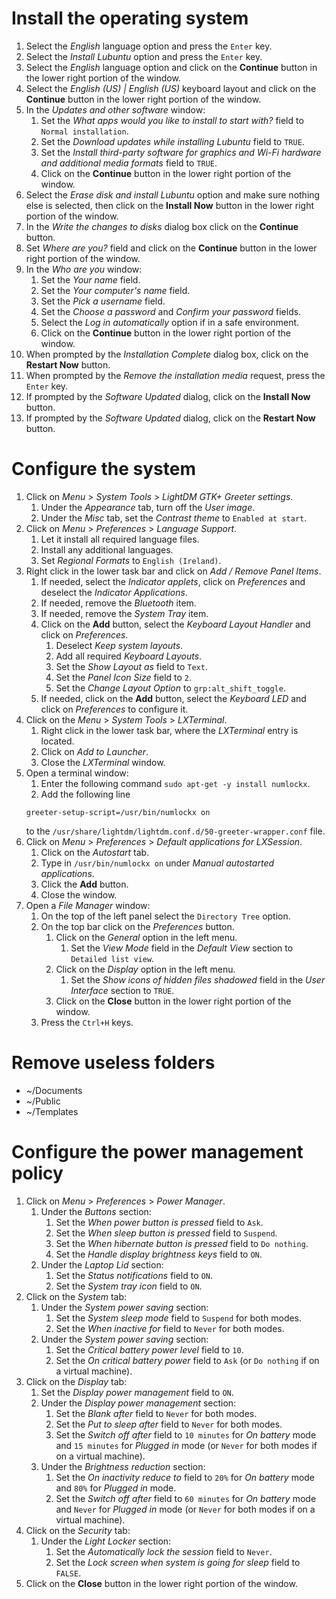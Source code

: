 # Install the operating system

1. Select the *English* language option and press the `Enter` key.
1. Select the *Install Lubuntu* option and press the `Enter` key.
1. Select the *English* language option and click on the **Continue** button in the lower right portion of the window.
1. Select the *English (US) | English (US)* keyboard layout and click on the **Continue** button in the lower right portion of the window.
1. In the *Updates and other software* window:
	1. Set the *What apps would you like to install to start with?* field to `Normal installation`.
	1. Set the *Download updates while installing Lubuntu* field to `TRUE`.
	1. Set the *Install third-party software for graphics and Wi-Fi hardware and additional media formats* field to `TRUE`.
	1. Click on the **Continue** button in the lower right portion of the window.
1. Select the *Erase disk and install Lubuntu* option and make sure nothing else is selected, then click on the **Install Now** button in the lower right portion of the window.
1. In the *Write the changes to disks* dialog box click on the **Continue** button.
1. Set *Where are you?* field and click on the **Continue** button in the lower right portion of the window.
1. In the *Who are you* window:
	1. Set the *Your name* field.
	1. Set the *Your computer's name* field.
	1. Set the *Pick a username* field.
	1. Set the *Choose a password* and *Confirm your password* fields.
	1. Select the *Log in automatically* option if in a safe environment.
	1. Click on the **Continue** button in the lower right portion of the window.
1. When prompted by the *Installation Complete* dialog box, click on the **Restart Now** button.
1. When prompted by the *Remove the installation media* request, press the `Enter` key.
1. If prompted by the *Software Updated* dialog, click on the **Install Now** button.
1. If prompted by the *Software Updated* dialog, click on the **Restart Now** button.

# Configure the system

1. Click on *Menu* > *System Tools* > *LightDM GTK+ Greeter settings*.
	1. Under the *Appearance* tab, turn off the *User image*.
	1. Under the *Misc* tab, set the *Contrast theme* to `Enabled at start`.
1. Click on *Menu* > *Preferences* > *Language Support*.
	1. Let it install all required language files.
	1. Install any additional languages.
	1. Set *Regional Formats* to `English (Ireland)`.
1. Right click in the lower task bar and click on *Add / Remove Panel Items*.
	1. If needed, select the *Indicator applets*, click on *Preferences* and deselect the *Indicator Applications*.
	1. If needed, remove the *Bluetooth* item.
	1. If needed, remove the *System Tray* item.
	1. Click on the **Add** button, select the *Keyboard Layout Handler* and click on *Preferences*.
		1. Deselect *Keep system layouts*.
		1. Add all required *Keyboard Layouts*.
		1. Set the *Show Layout as* field to `Text`.
		1. Set the *Panel Icon Size* field to `2`.
		1. Set the *Change Layout Option* to `grp:alt_shift_toggle`.
	1. If needed, click on the **Add** button, select the *Keyboard LED* and click on *Preferences* to configure it.
1. Click on the *Menu* > *System Tools* > *LXTerminal*.
	1. Right click in the lower task bar, where the *LXTerminal* entry is located.
	1. Click on *Add to Launcher*.
	1. Close the *LXTerminal* window.
1. Open a terminal window:
	1. Enter the following command `sudo apt-get -y install numlockx`.
	1. Add the following line
	```
	greeter-setup-script=/usr/bin/numlockx on
	```
	to the `/usr/share/lightdm/lightdm.conf.d/50-greeter-wrapper.conf` file.
1. Click on *Menu* > *Preferences* > *Default applications for LXSession*.
	1. Click on the *Autostart* tab.
	1. Type in `/usr/bin/numlockx on` under *Manual autostarted applications*.
	1. Click the **Add** button.
	1. Close the window.
1. Open a *File Manager* window:
	1. On the top of the left panel select the `Directory Tree` option.
	1. On the top bar click on the *Preferences* button.
		1. Click on the *General* option in the left menu.
			1. Set the *View Mode* field in the *Default View* section to `Detailed list view`.
		1. Click on the *Display* option in the left menu.
			1. Set the *Show icons of hidden files shadowed* field in the *User Interface* section to `TRUE`.
		1. Click on the **Close** button in the lower right portion of the window.
	1. Press the `Ctrl+H` keys.

# Remove useless folders

- ~/Documents
- ~/Public
- ~/Templates

# Configure the power management policy

1. Click on *Menu* > *Preferences* > *Power Manager*.
	1. Under the *Buttons* section:
		1. Set the *When power button is pressed* field to `Ask`.
		1. Set the *When sleep button is pressed* field to `Suspend`.
		1. Set the *When hibernate button is pressed* field to `Do nothing`.
		1. Set the *Handle display brightness keys* field to `ON`.
	1. Under the *Laptop Lid* section:
		1. Set the *Status notifications* field to `ON`.
		1. Set the *System tray icon* field to `ON`.
1. Click on the *System* tab:
	1. Under the *System power saving* section:
		1. Set the *System sleep mode* field to `Suspend` for both modes.
		1. Set the *When inactive for* field to `Never` for both modes.
	1. Under the *System power saving* section:
		1. Set the *Critical battery power level* field to `10`.
		1. Set the *On critical battery power* field to `Ask` (or `Do nothing` if on a virtual machine).
1. Click on the *Display* tab:
	1. Set the *Display power management* field to `ON`.
	1. Under the *Display power management* section:
		1. Set the *Blank after* field to `Never` for both modes.
		1. Set the *Put to sleep after* field to `Never` for both modes.
		1. Set the *Switch off after* field to `10 minutes` for *On battery* mode and `15 minutes` for *Plugged in* mode (or `Never` for both modes if on a virtual machine).
	1. Under the *Brightness reduction* section:
		1. Set the *On inactivity reduce to* field to `20%` for *On battery* mode and `80%` for *Plugged in* mode.
		1. Set the *Switch off after* field to `60 minutes` for *On battery* mode and `Never` for *Plugged in* mode (or `Never` for both modes if on a virtual machine).
1. Click on the *Security* tab:
	1. Under the *Light Locker* section:
		1. Set the *Automatically lock the session* field to `Never`.
		1. Set the *Lock screen when system is going for sleep* field to `FALSE`.
1. Click on the **Close** button in the lower right portion of the window.
